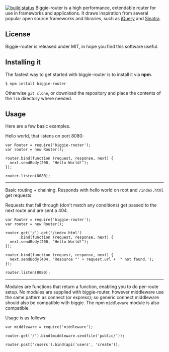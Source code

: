 [![build status](https://secure.travis-ci.org/biggie/biggie-router.png)](http://travis-ci.org/biggie/biggie-router)
Biggie-router is a high performance, extendable router for use in frameworks and applications. It draws inspiration from several popular open source frameworks and libraries, such as [jQuery](http://www.jquery.com/) and [Sinatra](http://www.sinatrarb.com/).

## License

Biggie-router is released under MIT, in hope you find this software useful.

## Installing it

The fastest way to get started with biggie-router is to install it via **npm**.

    $ npm install biggie-router

Otherwise `git clone`, or download the repository and place the contents of the `lib` directory where needed.
## Usage

Here are a few basic examples.

Hello world, that listens on port 8080:

    var Router = require('biggie-router');
    var router = new Router();

    router.bind(function (request, response, next) {
      next.sendBody(200, "Hello World!");
    });

    router.listen(8080);

---

Basic routing + chaining. Responds with hello world on root and `/index.html` get requests.

Requests that fall through (don't match any conditions) get passed to the next route and are sent a 404.

    var Router = require('biggie-router');
    var router = new Router();

    router.get('/').get('/index.html')
          .bind(function (request, response, next) {
      next.sendBody(200, "Hello World!");
    });

    router.bind(function (request, response, next) {
      next.sendBody(404, 'Resource "' + request.url + '" not found.');
    });

    router.listen(8080);

---

Modules are functions that return a function, enabling you to do per-route setup. No modules are supplied with biggie-router, however middleware use the same pattern as connect (or express); so generic connect middleware should also be compatible with biggie. The npm `middleware` module is also compatible.

Usage is as follows:

    var middleware = require('middleware');

    router.get('/').bind(middleware.sendfile('public/'));

    router.post('/users').bind(api('users', 'create'));
